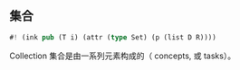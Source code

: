 ## 集合

```rs
#! (ink pub (T i) (attr (type Set) (p (list D R))))
```

Collection 集合是由一系列元素构成的（ concepts, 或 tasks）。
